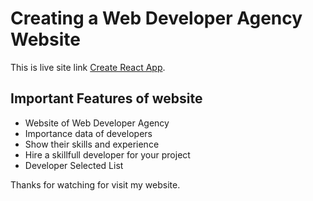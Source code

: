 # Creating a Web Developer Agency Website

This is live site link [Create React App](https://web-developer-agency-webpixi.netlify.app/).

## Important Features of website
<ul>
    <li>Website of Web Developer Agency</li>
    <li>Importance data of developers</li>
    <li>Show their skills and experience</li>
    <li>Hire a skillfull developer for your project</li>
    <li>Developer Selected List</li>
</ul>

Thanks for watching for visit my website.

